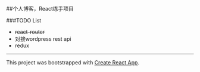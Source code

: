 
##个人博客，React练手项目

###TODO List
- ~~react-router~~
- 对接wordpress rest api
- redux


---
This project was bootstrapped with [Create React App](https://github.com/facebook/create-react-app).